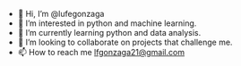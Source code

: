 - 👋 Hi, I’m @lufegonzaga
- 👀 I’m interested in python and machine learning.
- 🌱 I’m currently learning python and data analysis.
- 💞️ I’m looking to collaborate on projects that challenge me.
- 📫 How to reach me lfgonzaga21@gmail.com

<!---
lufegonzaga/lufegonzaga is a ✨ special ✨ repository because its `README.md` (this file) appears on your GitHub profile.
You can click the Preview link to take a look at your changes.
--->
